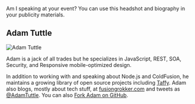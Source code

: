 Am I speaking at your event? You can use this headshot and biography in your publicity materials.

## Adam Tuttle

![Adam Tuttle](https://raw.github.com/atuttle/speaking-bio/master/Adam-Tuttle.png)

Adam is a jack of all trades but he specializes in JavaScript, REST, SOA, Security, and Responsive mobile-optimized design.

In addition to working with and speaking about Node.js and ColdFusion, he maintains a growing library of open source projects including [Taffy](http://taffy.io). Adam also blogs, mostly about tech stuff, at [fusiongrokker.com](http://fusiongrokker.com) and tweets as [@AdamTuttle](https://twitter.com/adamtuttle). You can also [Fork Adam on GitHub](https://github.com/atuttle/).
